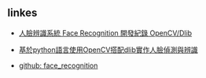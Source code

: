 ## linkes

-   [人臉辨識系統 Face Recognition 開發紀錄 OpenCV/Dlib](https://allen108108.github.io/blog/2020/04/16/%E4%BA%BA%E8%87%89%E8%BE%A8%E8%AD%98%E7%B3%BB%E7%B5%B1%20Face%20Recognition%20%E9%96%8B%E7%99%BC%E7%B4%80%E9%8C%84%20%20(%20OpenCV%20_%20Dlib%20))
-   [基於python語言使用OpenCV搭配dlib實作人臉偵測與辨識](https://www.tpisoftware.com/tpu/articleDetails/950)

-   [github: face_recognition](https://github.com/ageitgey/face_recognition)
